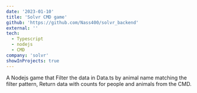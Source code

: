 ```yaml
---
date: '2023-01-10'
title: 'Solvr CMD game'
github: 'https://github.com/Nass400/solvr_backend'
external: ''
tech:
  - Typescript
  - nodejs
  - CMD
company: 'solvr'
showInProjects: true
---
```


A Nodejs game that Filter the data in Data.ts by animal name matching the filter pattern, Return data with counts for people and animals from the CMD.
